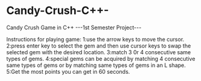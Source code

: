 # Candy-Crush-C++-
Candy Crush Game in C++
---1st Semester Project---

Instructions for playing game:
1:use the arrow keys to move the cursor.
2:press enter key to select the gem and then use cursor keys to swap the selected gem with the desired location.
3:match 3 0r 4 consecutive same types of gems.
4:special gems can be acquired by matching 4 consecutive same types of gems or by matching same types of gems in an L shape.
5:Get the most points you can get in 60 seconds. 
